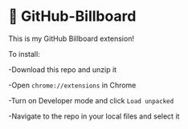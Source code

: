 # 🦜 GitHub-Billboard
This is my GitHub Billboard extension!

To install:

-Download this repo and unzip it

-Open `chrome://extensions` in Chrome

-Turn on Developer mode and click `Load unpacked`

-Navigate to the repo in your local files and select it
